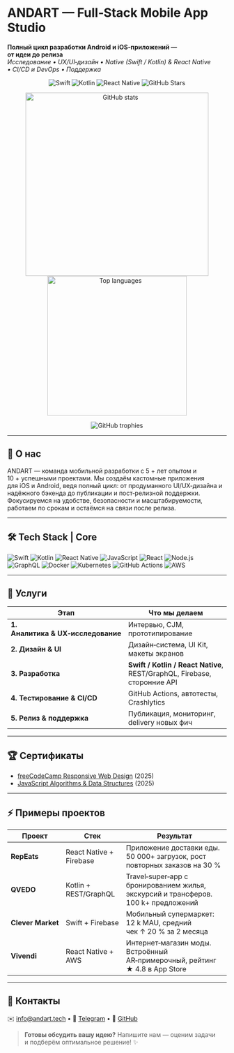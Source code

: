  # ANDART — Full‑Stack Mobile App Studio

**Полный цикл разработки Android и iOS‑приложений — от идеи до релиза**  
_Исследование • UX/UI‑дизайн • Native (Swift / Kotlin) & React Native • CI/CD и DevOps • Поддержка_

<!-- Badges -->
<p align="center">
  <img alt="Swift"        src="https://img.shields.io/badge/Swift-FA7343?logo=swift&logoColor=white&style=flat-square"/>
  <img alt="Kotlin"       src="https://img.shields.io/badge/Kotlin-7F52FF?logo=kotlin&logoColor=white&style=flat-square"/>
  <img alt="React Native" src="https://img.shields.io/badge/React_Native-61DAFB?logo=react&logoColor=black&style=flat-square"/>
  <img alt="GitHub Stars" src="https://img.shields.io/github/stars/ANDARTTECH?style=social"/>
</p>

<!-- GitHub Stats -->
<p align="center">
  <img src="https://github-readme-stats.vercel.app/api?username=ANDARTTECH&show_icons=true&theme=github_dark&hide_rank=true&hide_border=true&bg_color=00000000"
       width="420" alt="GitHub stats"/>
  <img src="https://github-readme-stats.vercel.app/api/top-langs/?username=ANDARTTECH&layout=compact&langs_count=8&theme=github_dark&hide_border=true&bg_color=00000000"
       width="320" alt="Top languages"/>
</p>

<!-- GitHub Trophies -->
<p align="center">
  <img src="https://github-profile-trophy.vercel.app/?username=ANDARTTECH&theme=algolia&no-frame=true&no-bg=true&column=5&rank=SSS,SS,S,AAA,AA,A&margin-w=10&margin-h=15"
       alt="GitHub trophies"/>
</p>

---

## 👋 О нас
ANDART — команда мобильной разработки с 5 + лет опытом и 10 + успешными проектами. Мы создаём кастомные приложения для iOS и Android, ведя полный цикл: от продуманного UI/UX‑дизайна и надёжного бэкенда до публикации и пост‑релизной поддержки. Фокусируемся на удобстве, безопасности и масштабируемости, работаем по срокам и остаёмся на связи после релиза.

---

## 🛠 Tech Stack | Core
![Swift](https://img.shields.io/badge/Swift-FA7343?logo=swift&logoColor=white)
![Kotlin](https://img.shields.io/badge/Kotlin-7F52FF?logo=kotlin&logoColor=white)
![React Native](https://img.shields.io/badge/React_Native-61DAFB?logo=react&logoColor=black)
![JavaScript](https://img.shields.io/badge/JavaScript-F7DF1E?logo=javascript&logoColor=black)
![React](https://img.shields.io/badge/React-20232A?logo=react&logoColor=61DAFB)
![Node.js](https://img.shields.io/badge/Node.js-339933?logo=nodedotjs&logoColor=white)
![GraphQL](https://img.shields.io/badge/GraphQL-E10098?logo=graphql&logoColor=white)
![Docker](https://img.shields.io/badge/Docker-2496ED?logo=docker&logoColor=white)
![Kubernetes](https://img.shields.io/badge/Kubernetes-326CE5?logo=kubernetes&logoColor=white)
![GitHub Actions](https://img.shields.io/badge/GitHub_Actions-2088FF?logo=githubactions&logoColor=white)
![AWS](https://img.shields.io/badge/AWS-232F3E?logo=amazonaws&logoColor=white)

---

## 🚀 Услуги
| Этап | Что мы делаем |
|------|---------------|
| **1. Аналитика & UX‑исследование** | Интервью, CJM, прототипирование |
| **2. Дизайн & UI** | Дизайн‑система, UI Kit, макеты экранов |
| **3. Разработка** | **Swift / Kotlin / React Native**, REST/GraphQL, Firebase, сторонние API |
| **4. Тестирование & CI/CD** | GitHub Actions, автотесты, Crashlytics |
| **5. Релиз & поддержка** | Публикация, мониторинг, delivery новых фич |

---

## 🏆 Сертификаты
* [freeCodeCamp Responsive Web Design](https://freecodecamp.org/certification/ANDART/responsive-web-design) (2025)  
* [JavaScript Algorithms & Data Structures](https://freecodecamp.org/certification/ANDART/javascript-algorithms-and-data-structures) (2025)

---

## ⚡ Примеры проектов

| Проект | Стек | Результат |
|--------|------|-----------|
| **RepEats**  | React Native + Firebase | Приложение доставки еды. 50 000+ загрузок, рост повторных заказов на 30 % |
| **QVEDO**    | Kotlin + REST/GraphQL  | Travel‑super‑app c бронированием жилья, экскурсий и трансферов. 100 k+ предложений |
| **Clever Market** | Swift + Firebase | Мобильный супермаркет: 12 k MAU, средний чек ↑ 20 % за 2 месяца |
| **Vivendi**  | React Native + AWS | Интернет‑магазин моды. Встроённый AR‑примерочный, рейтинг ★ 4.8 в App Store |


---

## 📱 Контакты
✉️ [info@andart.tech](mailto:info@andart.tech) • 💬 [Telegram](https://t.me/andart_tech) • 🐙 [GitHub](https://github.com/ANDARTTECH)

> **Готовы обсудить вашу идею?** Напишите нам — оценим задачи и подберём оптимальное решение! ✨
